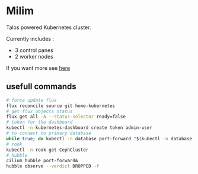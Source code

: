 # Milim

Talos powered Kubernetes cluster.

Currently includes :
- 3 control panes
- 2 worker nodes

If you want more see [here](https://github.com/Samoth69/IAC/tree/master/Infra/terraform)

## usefull commands

```bash
# force update flux
flux reconcile source git home-kubernetes
# get flux objects status
flux get all -A --status-selector ready=false
# token for the dashboard
kubectl -n kubernetes-dashboard create token admin-user
# to connect to primary database
while true; do kubectl -n database port-forward "$(kubectl -n database get pods -l postgres-operator.crunchydata.com/role=master -o name)" 5432:5432; done
# rook
kubectl -n rook get CephCluster
# hubble
cilium hubble port-forward&
hubble observe --verdict DROPPED -f
```
